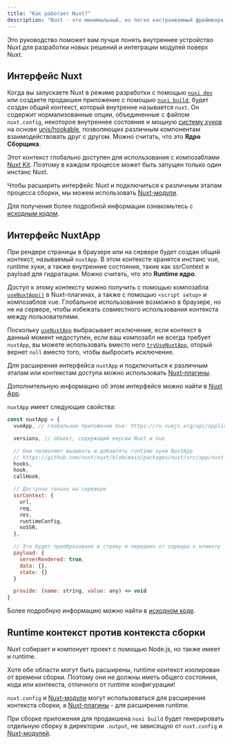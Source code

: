 ```yaml
---
title: "Как работает Nuxt?"
description: "Nuxt - это минимальный, но легко настраиваемый фреймворк для создания веб-приложений."
---
```


Это руководство поможет вам лучше понять внутреннее устройство Nuxt для разработки новых решений и интеграции модулей поверх Nuxt.

## Интерфейс Nuxt

Когда вы запускаете Nuxt в режиме разработки с помощью [`nuxi dev`](/docs/api/commands/dev) или создаете продакшен приложение с помощью [`nuxi build`](/docs/api/commands/build),
будет создан общий контекст, который внутренне называется `nuxt`. Он содержит нормализованные опции, объединенные с файлом `nuxt.config`,
некоторое внутреннее состояние и мощную [систему хуков](/docs/api/advanced/hooks) на основе [unjs/hookable](https://github.com/unjs/hookable), позволяющих различным компонентам взаимодействовать друг с другом. Можно считать, что это **Ядро Сборщика**.

Этот контекст глобально доступен для использования с композаблами [Nuxt Kit](/docs/guide/going-further/kit). 
Поэтому в каждом процессе может быть запущен только один инстанс Nuxt.

Чтобы расширить интерфейс Nuxt и подключиться к различным этапам процесса сборки, мы можем использовать [Nuxt-модули](/docs/guide/going-further/modules).

Для получения более подробной информации ознакомьтесь с [исходным кодом](https://github.com/nuxt/nuxt/blob/main/packages/nuxt/src/core/nuxt.ts).

## Интерфейс NuxtApp

При рендере страницы в браузере или на сервере будет создан общий контекст, называемый `nuxtApp`.
В этом контексте хранятся инстанс vue, runtime хуки, а также внутренние состояния, такие как ssrContext и payload для гидратации.
Можно считать, что это **Runtime ядро**.

Доступ к этому контексту можно получить с помощью композабла [`useNuxtApp()`](/docs/api/composables/use-nuxt-app) в Nuxt-плагинах, а также с помощью `<script setup>` и композаблов vue.
Глобальное использование возможно в браузере, но не на сервере, чтобы избежать совместного использования контекста между пользователями.

Поскольку [`useNuxtApp`](/docs/api/composables/use-nuxt-app) выбрасывает исключение, если контекст в данный момент недоступен, если ваш композабл не всегда требует `nuxtApp`, вы можете использовать вместо него [`tryUseNuxtApp`](/docs/api/composables/use-nuxt-app#tryusenuxtapp), оторый вернет `null` вместо того, чтобы выбросить исключение.

Для расширения интерфейса `nuxtApp` и подключиться к различным этапам или контекстам доступа можно использовать [Nuxt-плагины](/docs/guide/directory-structure/plugins).

Дополнительную информацию об этом интерфейсе можно найти в [Nuxt App](/docs/api/composables/use-nuxt-app).

`nuxtApp` имеет следующие свойства:

```js
const nuxtApp = {
  vueApp, // глобальное приложение Vue: https://ru.vuejs.org/api/application.html#application-api

  versions, // объект, содержащий версии Nuxt и Vue

  // Они позволяют вызывать и добавлять runtime хуки NuxtApp
  // https://github.com/nuxt/nuxt/blob/main/packages/nuxt/src/app/nuxt.ts#L18
  hooks,
  hook,
  callHook,

  // Доступно только на серевере
  ssrContext: {
    url,
    req,
    res,
    runtimeConfig,
    noSSR,
  },

  // Это будет преобразовано в строку и передано от сервера к клиенту
  payload: {
    serverRendered: true,
    data: {},
    state: {}
  }

  provide: (name: string, value: any) => void
}
```

Более подробную информацию можно найти в [исходном коде](https://github.com/nuxt/nuxt/blob/main/packages/nuxt/src/app/nuxt.ts).

## Runtime контекст против контекста сборки

Nuxt собирает и компонует проект с помощью Node.js, но также имеет и runtime.

Хотя обе области могут быть расширены, runtime контекст изолирован от времени сборки. Поэтому они не должны иметь общего состояния, кода или контекста, отличного от runtime конфигурации!

`nuxt.config` и [Nuxt-модули](/docs/guide/going-further/modules) могут использоваться для расширения контекста сборки, а [Nuxt-плагины](/docs/guide/directory-structure/plugins) - для расширения runtime.

При сборке приложения для продакшена `nuxi build` будет генерировать отдельную сборку в директории `.output`, не зависящую от `nuxt.config` и [Nuxt-модулей](/docs/guide/going-further/modules).
